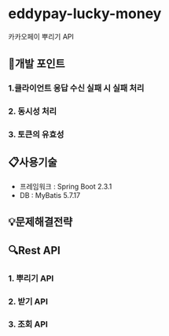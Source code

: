 # eddypay-lucky-money
카카오페이 뿌리기 API

## 🔑개발 포인트
### 1.클라이언트 응답 수신 실패 시 실패 처리

### 2. 동시성 처리

### 3. 토큰의 유효성

## 📋사용기술
 - 프레임워크 : Spring Boot 2.3.1
 - DB : MyBatis 5.7.17

## 💡문제해결전략

## 🔍Rest API

### 1. 뿌리기 API

### 2. 받기 API

### 3. 조회 API



